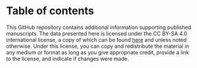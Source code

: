 # Table of contents

This GitHub repository contains additional information supporting published manuscripts. The data presented here is licensed under the CC BY-SA 4.0 international license, a copy of which can be found [here](https://creativecommons.org/licenses/by-sa/4.0/) and unless noted otherwise. Under this license, you can copy and redistribute the material in any medium or format as long as you give appropriate credit, provide a link to the license, and indicate if changes were made.

